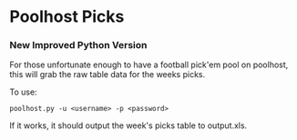 # Poolhost Picks
### New Improved Python Version

For those unfortunate enough to have a football pick'em pool on poolhost, this will grab the raw table data for the weeks picks.

To use:

`poolhost.py -u <username> -p <password>`

If it works, it should output the week's picks table to output.xls.
